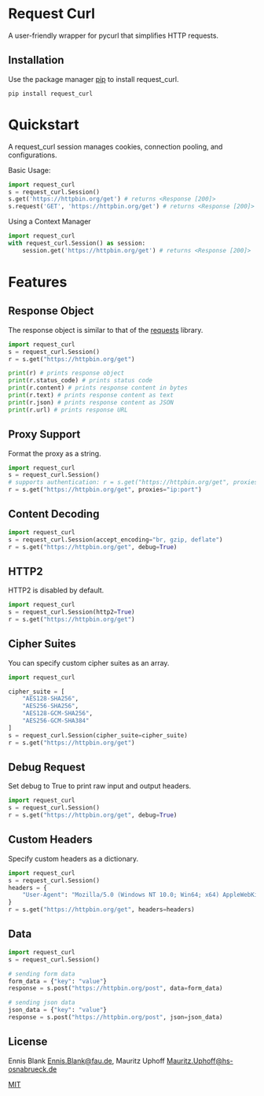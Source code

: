 # Request Curl

A user-friendly wrapper for pycurl that simplifies HTTP requests.

## Installation
Use the package manager 
[pip](https://pip.pypa.io/en/stable/) 
to install request_curl.

```
pip install request_curl
```

# Quickstart
A request_curl session manages cookies, connection pooling, and configurations.

Basic Usage:
```python
import request_curl
s = request_curl.Session()
s.get('https://httpbin.org/get') # returns <Response [200]>
s.request('GET', 'https://httpbin.org/get') # returns <Response [200]>
```

Using a Context Manager
```python
import request_curl
with request_curl.Session() as session:
    session.get('https://httpbin.org/get') # returns <Response [200]>
```

# Features

## Response Object

The response object is similar to that of the [requests](https://pypi.org/project/requests/) library.

```python
import request_curl
s = request_curl.Session()
r = s.get("https://httpbin.org/get")

print(r) # prints response object
print(r.status_code) # prints status code
print(r.content) # prints response content in bytes
print(r.text) # prints response content as text
print(r.json) # prints response content as JSON
print(r.url) # prints response URL
```

## Proxy Support
Format the proxy as a string.

```python
import request_curl
s = request_curl.Session()
# supports authentication: r = s.get("https://httpbin.org/get", proxies="ip:port:user:password")
r = s.get("https://httpbin.org/get", proxies="ip:port")
```

## Content Decoding
```python
import request_curl
s = request_curl.Session(accept_encoding="br, gzip, deflate")
r = s.get("https://httpbin.org/get", debug=True)
```

## HTTP2
HTTP2 is disabled by default.

```python
import request_curl
s = request_curl.Session(http2=True)
r = s.get("https://httpbin.org/get")
```

## Cipher Suites
You can specify custom cipher suites as an array.

```python
import request_curl

cipher_suite = [
    "AES128-SHA256",
    "AES256-SHA256",
    "AES128-GCM-SHA256",
    "AES256-GCM-SHA384"
]
s = request_curl.Session(cipher_suite=cipher_suite)
r = s.get("https://httpbin.org/get")
```

## Debug Request
Set debug to True to print raw input and output headers.

```python
import request_curl
s = request_curl.Session()
r = s.get("https://httpbin.org/get", debug=True)
```

## Custom Headers
Specify custom headers as a dictionary.

```python
import request_curl
s = request_curl.Session()
headers = {
    "User-Agent": "Mozilla/5.0 (Windows NT 10.0; Win64; x64) AppleWebKit/537.36 (KHTML, like Gecko) Chrome/80.0.3987.163 Safari/537.36"
}
r = s.get("https://httpbin.org/get", headers=headers)
```

## Data

```python
import request_curl
s = request_curl.Session()

# sending form data
form_data = {"key": "value"}
response = s.post("https://httpbin.org/post", data=form_data)

# sending json data
json_data = {"key": "value"}
response = s.post("https://httpbin.org/post", json=json_data)
```

## License
Ennis Blank <Ennis.Blank@fau.de>, Mauritz Uphoff <Mauritz.Uphoff@hs-osnabrueck.de>

[MIT](LICENSE)